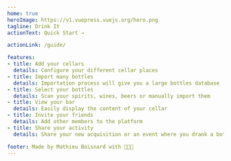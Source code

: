 ```yaml
---
home: true
heroImage: https://v1.vuepress.vuejs.org/hero.png
tagline: Drink It
actionText: Quick Start →

actionLink: /guide/

features:
- title: Add your cellars
  details: Configure your different cellar places
- title: Import many bottles
  details: Importation process will give you a large bottles database
- title: Select your bottles
  details: Scan your spirits, wines, beers or manually import them
- title: View your bar
  details: Easily display the content of your cellar
- title: Invite your friends
  details: Add other members to the platform
- title: Share your activity
  details: Share your new acquisition or an event where you drank a bottle with other members

footer: Made by Mathieu Boisnard with 🍺🥃🍷
---
```


